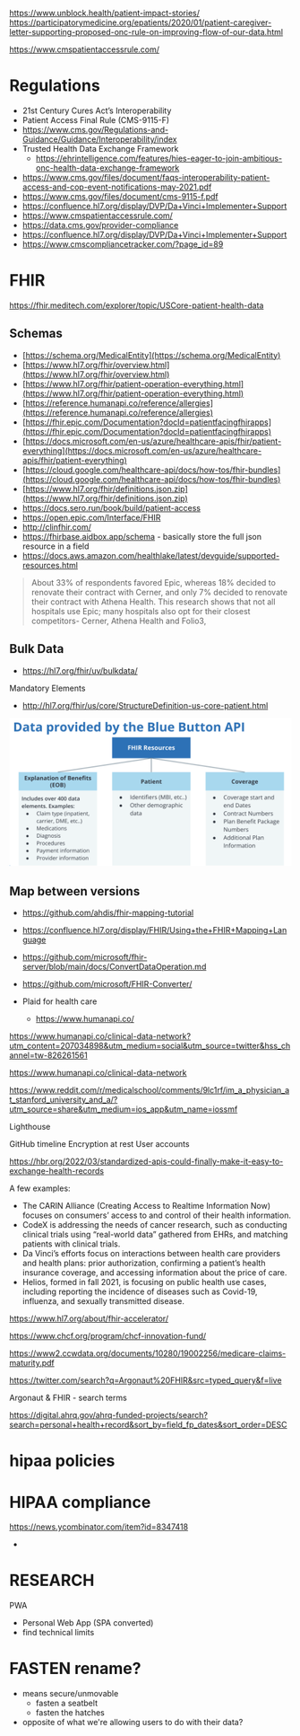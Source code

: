 
https://www.unblock.health/patient-impact-stories/
https://participatorymedicine.org/epatients/2020/01/patient-caregiver-letter-supporting-proposed-onc-rule-on-improving-flow-of-our-data.html

https://www.cmspatientaccessrule.com/



# Regulations
- 21st Century Cures Act’s Interoperability
- Patient Access Final Rule (CMS-9115-F)
- https://www.cms.gov/Regulations-and-Guidance/Guidance/Interoperability/index
- Trusted Health Data Exchange Framework
	- https://ehrintelligence.com/features/hies-eager-to-join-ambitious-onc-health-data-exchange-framework
- https://www.cms.gov/files/document/faqs-interoperability-patient-access-and-cop-event-notifications-may-2021.pdf
- https://www.cms.gov/files/document/cms-9115-f.pdf
- https://confluence.hl7.org/display/DVP/Da+Vinci+Implementer+Support
- https://www.cmspatientaccessrule.com/
- https://data.cms.gov/provider-compliance
- https://confluence.hl7.org/display/DVP/Da+Vinci+Implementer+Support
- https://www.cmscompliancetracker.com/?page_id=89

# FHIR

https://fhir.meditech.com/explorer/topic/USCore-patient-health-data



## Schemas
- [https://schema.org/MedicalEntity](https://schema.org/MedicalEntity)
- [https://www.hl7.org/fhir/overview.html](https://www.hl7.org/fhir/overview.html)
- [https://www.hl7.org/fhir/patient-operation-everything.html](https://www.hl7.org/fhir/patient-operation-everything.html)
- [https://reference.humanapi.co/reference/allergies](https://reference.humanapi.co/reference/allergies)
- [https://fhir.epic.com/Documentation?docId=patientfacingfhirapps](https://fhir.epic.com/Documentation?docId=patientfacingfhirapps)
- [https://docs.microsoft.com/en-us/azure/healthcare-apis/fhir/patient-everything](https://docs.microsoft.com/en-us/azure/healthcare-apis/fhir/patient-everything)
- [https://cloud.google.com/healthcare-api/docs/how-tos/fhir-bundles](https://cloud.google.com/healthcare-api/docs/how-tos/fhir-bundles)
- [https://www.hl7.org/fhir/definitions.json.zip](https://www.hl7.org/fhir/definitions.json.zip)
- https://docs.sero.run/book/build/patient-access
- https://open.epic.com/Interface/FHIR
- http://clinfhir.com/
- https://fhirbase.aidbox.app/schema - basically store the full json resource in a field
- https://docs.aws.amazon.com/healthlake/latest/devguide/supported-resources.html

> About 33% of respondents favored Epic, whereas 18% decided to renovate their contract with Cerner, and only 7% decided to renovate their contract with Athena Health. This research shows that not all hospitals use Epic; many hospitals also opt for their closest competitors- Cerner, Athena Health and Folio3,
 

## Bulk Data
- https://hl7.org/fhir/uv/bulkdata/

Mandatory Elements
- http://hl7.org/fhir/us/core/StructureDefinition-us-core-patient.html


![](img/bluebutton.png)


## Map between versions
- https://github.com/ahdis/fhir-mapping-tutorial
- https://confluence.hl7.org/display/FHIR/Using+the+FHIR+Mapping+Language
- https://github.com/microsoft/fhir-server/blob/main/docs/ConvertDataOperation.md
- https://github.com/microsoft/FHIR-Converter/






- Plaid for health care
	- https://www.humanapi.co/

https://www.humanapi.co/clinical-data-network?utm_content=207034898&utm_medium=social&utm_source=twitter&hss_channel=tw-826261561


https://www.humanapi.co/clinical-data-network


https://www.reddit.com/r/medicalschool/comments/9lc1rf/im_a_physician_at_stanford_university_and_a/?utm_source=share&utm_medium=ios_app&utm_name=iossmf

Lighthouse

GitHub timeline
Encryption at rest
User accounts


https://hbr.org/2022/03/standardized-apis-could-finally-make-it-easy-to-exchange-health-records


A few examples:
* The CARIN Alliance (Creating Access to Realtime Information Now) focuses on consumers’ access to and control of their health information.
* CodeX is addressing the needs of cancer research, such as conducting clinical trials using “real-world data” gathered from EHRs, and matching patients with clinical trials.
* Da Vinci’s efforts focus on interactions between health care providers and health plans: prior authorization, confirming a patient’s health insurance coverage, and accessing information about the price of care.
* Helios, formed in fall 2021, is focusing on public health use cases, including reporting the incidence of diseases such as Covid-19, influenza, and sexually transmitted disease.


https://www.hl7.org/about/fhir-accelerator/




https://www.chcf.org/program/chcf-innovation-fund/




https://www2.ccwdata.org/documents/10280/19002256/medicare-claims-maturity.pdf




https://twitter.com/search?q=Argonaut%20FHIR&src=typed_query&f=live

Argonaut & FHIR - search terms



https://digital.ahrq.gov/ahrq-funded-projects/search?search=personal+health+record&sort_by=field_fp_dates&sort_order=DESC


# hipaa policies



# HIPAA compliance
https://news.ycombinator.com/item?id=8347418

- 


# RESEARCH

PWA
- Personal Web App (SPA converted)
- find technical limits



# FASTEN rename?
- means secure/unmovable
	- fasten a seatbelt
	- fasten the hatches
- opposite of what we're allowing users to do with their data?
